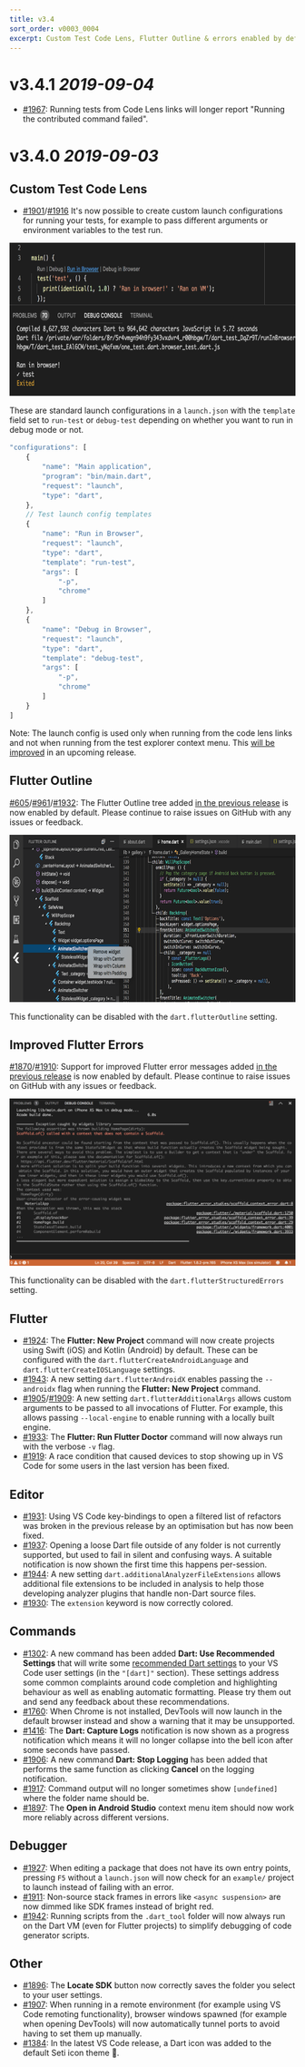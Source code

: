 ```yaml
---
title: v3.4
sort_order: v0003_0004
excerpt: Custom Test Code Lens, Flutter Outline & errors enabled by default...
---
```


# v3.4.1 *2019-09-04*

- [#1967](https://github.com/Dart-Code/Dart-Code/issues/1967): Running tests from Code Lens links will longer report "Running the contributed command failed".

# v3.4.0 *2019-09-03*


## Custom Test Code Lens

- [#1901](https://github.com/Dart-Code/Dart-Code/issues/1901)/[#1916](https://github.com/Dart-Code/Dart-Code/issues/1916) It's now possible to create custom launch configurations for running your tests, for example to pass different arguments or environment variables to the test run.

<img src="/images/release_notes/v3.4/custom_test_code_lens.png" width="700" height="270" />

These are standard launch configurations in a `launch.json` with the `template` field set to `run-test` or `debug-test` depending on whether you want to run in debug mode or not.

```js
"configurations": [
	{
		"name": "Main application",
		"program": "bin/main.dart",
		"request": "launch",
		"type": "dart",
	},
	// Test launch config templates
	{
		"name": "Run in Browser",
		"request": "launch",
		"type": "dart",
		"template": "run-test",
		"args": [
			"-p",
			"chrome"
		]
	},
	{
		"name": "Debug in Browser",
		"request": "launch",
		"type": "dart",
		"template": "debug-test",
		"args": [
			"-p",
			"chrome"
		]
	}
]
```

Note: The launch config is used only when running from the code lens links and not when running from the test explorer context menu. This [will be improved](https://github.com/Dart-Code/Dart-Code/issues/1951) in an upcoming release.


## Flutter Outline

[#605](https://github.com/Dart-Code/Dart-Code/issues/605)/[#961](https://github.com/Dart-Code/Dart-Code/issues/961)/[#1932](https://github.com/Dart-Code/Dart-Code/issues/1932): The Flutter Outline tree added [in the previous release](/releases/v3-3/#preview-flutter-outline) is now enabled by default. Please continue to raise issues on GitHub with any issues or feedback.

<img src="/images/release_notes/v3.4/flutter_outline.png" width="700" height="295" />

This functionality can be disabled with the `dart.flutterOutline` setting.


## Improved Flutter Errors

[#1870](https://github.com/Dart-Code/Dart-Code/issues/1870)/[#1910](https://github.com/Dart-Code/Dart-Code/issues/1910): Support for improved Flutter error messages added [in the previous release](/releases/v3-3/#preview-improved-flutter-errors) is now enabled by default. Please continue to raise issues on GitHub with any issues or feedback.

<img src="/images/release_notes/v3.4/structured_errors.png" width="700" height="295" />

This functionality can be disabled with the `dart.flutterStructuredErrors` setting.


## Flutter

- [#1924](https://github.com/Dart-Code/Dart-Code/issues/1924): The **Flutter: New Project** command will now create projects using Swift (iOS) and Kotlin (Android) by default. These can be configured with the `dart.flutterCreateAndroidLanguage` and `dart.flutterCreateIOSLanguage` settings.
- [#1943](https://github.com/Dart-Code/Dart-Code/issues/1943): A new setting `dart.flutterAndroidX` enables passing the `--androidx` flag when running the **Flutter: New Project** command.
- [#1905](https://github.com/Dart-Code/Dart-Code/issues/1905)/[#1909](https://github.com/Dart-Code/Dart-Code/issues/1909): A new setting `dart.flutterAdditionalArgs` allows custom arguments to be passed to all invocations of Flutter. For example, this allows passing `--local-engine` to enable running with a locally built engine.
- [#1933](https://github.com/Dart-Code/Dart-Code/issues/1933): The **Flutter: Run Flutter Doctor** command will now always run with the verbose `-v` flag.
- [#1919](https://github.com/Dart-Code/Dart-Code/issues/1919): A race condition that caused devices to stop showing up in VS Code for some users in the last version has been fixed.


## Editor

- [#1931](https://github.com/Dart-Code/Dart-Code/issues/1931): Using VS Code key-bindings to open a filtered list of refactors was broken in the previous release by an optimisation but has now been fixed.
- [#1937](https://github.com/Dart-Code/Dart-Code/issues/1937): Opening a loose Dart file outside of any folder is not currently supported, but used to fail in silent and confusing ways. A suitable notification is now shown the first time this happens per-session.
- [#1944](https://github.com/Dart-Code/Dart-Code/issues/1944): A new setting `dart.additionalAnalyzerFileExtensions` allows additional file extensions to be included in analysis to help those developing analyzer plugins that handle non-Dart source files.
- [#1930](https://github.com/Dart-Code/Dart-Code/issues/1930): The `extension` keyword is now correctly colored.


## Commands

- [#1302](https://github.com/Dart-Code/Dart-Code/issues/1302): A new command has been added **Dart: Use Recommended Settings** that will write some [recommended Dart settings](/docs/recommended-settings/) to your VS Code user settings (in the `"[dart]"` section). These settings address some common complaints around code completion and highlighting behaviour as well as enabling automatic formatting. Please try them out and send any feedback about these recommendations.
- [#1760](https://github.com/Dart-Code/Dart-Code/issues/1760): When Chrome is not installed, DevTools will now launch in the default browser instead and show a warning that it may be unsupported.
- [#1416](https://github.com/Dart-Code/Dart-Code/issues/1416): The **Dart: Capture Logs** notification is now shown as a progress notification which means it will no longer collapse into the bell icon after some seconds have passed.
- [#1906](https://github.com/Dart-Code/Dart-Code/issues/1906): A new command **Dart: Stop Logging** has been added that performs the same function as clicking **Cancel** on the logging notification.
- [#1917](https://github.com/Dart-Code/Dart-Code/issues/1917): Command output will no longer sometimes show `[undefined]` where the folder name should be.
- [#1897](https://github.com/Dart-Code/Dart-Code/issues/1897): The **Open in Android Studio** context menu item should now work more reliably across different versions.


## Debugger

- [#1927](https://github.com/Dart-Code/Dart-Code/issues/1927): When editing a package that does not have its own entry points, pressing `F5` without a `launch.json` will now check for an `example/` project to launch instead of failing with an error.
- [#1911](https://github.com/Dart-Code/Dart-Code/issues/1911): Non-source stack frames in errors like `<async suspension>` are now dimmed like SDK frames instead of bright red.
- [#1942](https://github.com/Dart-Code/Dart-Code/issues/1942): Running scripts from the `.dart_tool` folder will now always run on the Dart VM (even for Flutter projects) to simplify debugging of code generator scripts.


## Other

- [#1896](https://github.com/Dart-Code/Dart-Code/issues/1896): The **Locate SDK** button now correctly saves the folder you select to your user settings.
- [#1907](https://github.com/Dart-Code/Dart-Code/issues/1907): When running in a remote environment (for example using VS Code remoting functionality), browser windows spawned (for example when opening DevTools) will now automatically tunnel ports to avoid having to set them up manually.
- [#1384](https://github.com/Dart-Code/Dart-Code/issues/1384): In the latest VS Code release, a Dart icon was added to the default Seti icon theme 🎉.
